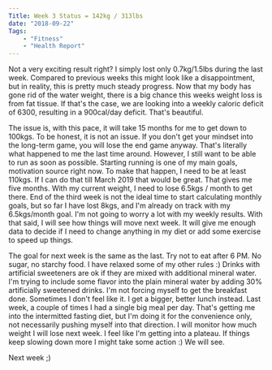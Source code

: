 ```yaml
---
Title: Week 3 Status = 142kg / 313lbs
date: "2018-09-22" 
Tags: 
    - "Fitness"
    - "Health Report"
---
```


Not a very exciting result right? I simply lost only 0.7kg/1.5lbs during the last week. Compared to previous weeks this might look like a disappointment, but in reality, this is pretty much steady progress. Now that my body has gone rid of the water weight, there is a big chance this weeks weight loss is from fat tissue. If that's the case, we are looking into a weekly caloric deficit of 6300, resulting in a 900cal/day deficit. That's beautiful.

The issue is, with this pace, it will take 15 months for me to get down to 100kgs. To be honest, it is not an issue. If you don't get your mindset into the long-term game, you will lose the end game anyway. That's literally what happened to me the last time around. However, I still want to be able to run as soon as possible. Starting running is one of my main goals, motivation source right now. To make that happen, I need to be at least 110kgs. If I can do that till March 2019 that would be great. That gives me five months. With my current weight, I need to lose 6.5kgs / month to get there. End of the third week is not the ideal time to start calculating monthly goals, but so far I have lost 8kgs, and I'm already on track with my 6.5kgs/month goal. I'm not going to worry a lot with my weekly results.
With that said, I will see how things will move next week. It will give me enough data to decide if I need to change anything in my diet or add some exercise to speed up things.

The goal for next week is the same as the last. Try not to eat after 6 PM. No sugar, no starchy food. I have relaxed some of my other rules :) Drinks with artificial sweeteners are ok if they are mixed with additional mineral water. I'm trying to include some flavor into the plain mineral water by adding 30% artificially sweetened drinks. I'm not forcing myself to get the breakfast done. Sometimes I don't feel like it. I get a bigger, better lunch instead. Last week, a couple of times I had a single big meal per day. That's getting me into the intermitted fasting diet, but I'm doing it for the convenience only, not necessarily pushing myself into that direction. I will monitor how much weight I will lose next week. I feel like I'm getting into a plateau. If things keep slowing down more I might take some action :) We will see.

Next week ;)